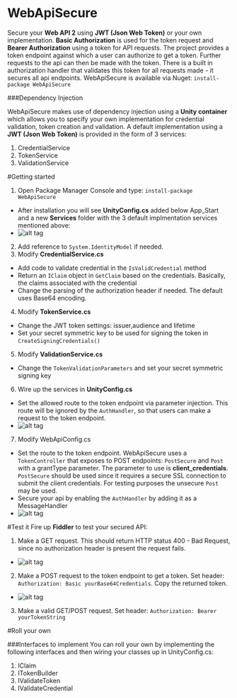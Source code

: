 WebApiSecure
============

Secure your **Web API 2** using **JWT (Json Web Token)** or your own implementation. **Basic Authorization** is used for the token request and **Bearer Authorization** using a token for API requests. The project provides a token endpoint against which a user can authorize to get a token. Further requests to the api can then be made with the token. There is a built in authorization handler that validates this token for all requests made - it secures all api endpoints. WebApiSecure is available via Nuget: `install-package WebApiSecure`

###Dependency Injection

WebApiSecure makes use of dependency injection using a **Unity container** which allows you to specify your own implementation for credential validation, token creation and validation. A default implementation using a **JWT (Json Web Token)** is provided in the form of 3 services:

1. CredentialService
2. TokenService
3. ValidationService

#Getting started

1. Open Package Manager Console and type: `install-package WebApiSecure`
 
  * After installation you will see **UnityConfig.cs** added below App_Start and a new **Services** folder with the 3 default implmentation services mentioned above:
  * ![alt tag](http://googledrive.com/host/0BwwmUpymTB5WeWhkbU1iYkg3ZGs/solution.jpg)

2. Add reference to `System.IdentityModel` if needed.
3. Modify **CredentialService.cs**
  * Add code to validate credential in the `IsValidCredential` method
  * Return an `IClaim` object in `GetClaim` based on the credentials. Basically, the claims associated with the credential
  * Change the parsing of the authorization header if needed. The default uses Base64 encoding.
4. Modify **TokenService.cs**
  * Change the JWT token settings: issuer,audience and lifetime
  * Set your secret symmetric key to be used for signing the token in `CreateSigningCredentials()`
5. Modify **ValidationService.cs**
  * Change the `TokenValidationParameters` and set your secret symmetric signing key
6. Wire up the services in **UnityConfig.cs** 
  * Set the allowed route to the token endpoint via parameter injection. This route will be ignored by the `AuthHandler`, so that users can make a request to the token endpoint.
  * ![alt tag](http://googledrive.com/host/0BwwmUpymTB5WeWhkbU1iYkg3ZGs/UnityConfig.jpg)

7. Modify WebApiConfig.cs
  * Set the route to the token endpoint. WebApiSecure uses a `TokenController` that exposes to POST endpoints: `PostSecure` and `Post` with a grantType parameter. The parameter to use is **client_credentials**. `PostSecure` should be used since it requires a secure SSL connection to submit the client credentials. For testing purposes the unsecure `Post` may be used.
  * Secure your api by enabling the `AuthHandler` by adding it as a MessageHandler
  * ![alt tag](http://googledrive.com/host/0BwwmUpymTB5WeWhkbU1iYkg3ZGs/WebApiConfig.jpg)

#Test it
Fire up **Fiddler** to test your secured API:

1. Make a GET request. This should return HTTP status 400 - Bad Request, since no authorization header is present the request fails.
  * ![alt tag](http://googledrive.com/host/0BwwmUpymTB5WeWhkbU1iYkg3ZGs/BadRequest.jpg)
2. Make a POST request to the token endpoint to get a token. Set header: `Authorization: Basic yourBase64Credentials`. Copy the returned token.
  * ![alt tag](http://googledrive.com/host/0BwwmUpymTB5WeWhkbU1iYkg3ZGs/TokenRequest.jpg)
3. Make a valid GET/POST request. Set header: `Authorization: Bearer yourTokenString`

#Roll your own

###Interfaces to implement
You can roll your own by implementing the following interfaces and then wiring your classes up in UnityConfig.cs:

1. IClaim
2. ITokenBuilder
3. IValidateToken
4. IValidateCredential
